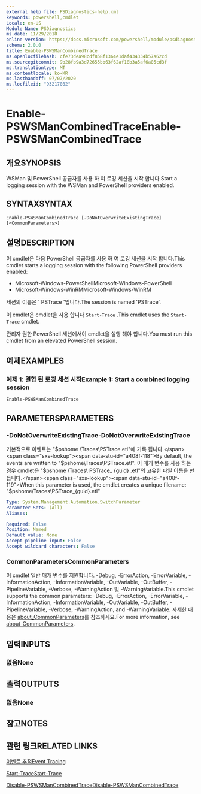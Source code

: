 ```yaml
---
external help file: PSDiagnostics-help.xml
keywords: powershell,cmdlet
Locale: en-US
Module Name: PSDiagnostics
ms.date: 11/29/2018
online version: https://docs.microsoft.com/powershell/module/psdiagnostics/enable-pswsmancombinedtrace?view=powershell-6&WT.mc_id=ps-gethelp
schema: 2.0.0
title: Enable-PSWSManCombinedTrace
ms.openlocfilehash: cfe73dea98cdf858f1364e1daf434334b57a62cd
ms.sourcegitcommit: 9b28fb9a3d72655bb63f62af18b3a5af6a05cd3f
ms.translationtype: MT
ms.contentlocale: ko-KR
ms.lasthandoff: 07/07/2020
ms.locfileid: "93217082"
---
```

# <span data-ttu-id="a408f-103">Enable-PSWSManCombinedTrace</span><span class="sxs-lookup"><span data-stu-id="a408f-103">Enable-PSWSManCombinedTrace</span></span>

## <span data-ttu-id="a408f-104">개요</span><span class="sxs-lookup"><span data-stu-id="a408f-104">SYNOPSIS</span></span>
<span data-ttu-id="a408f-105">WSMan 및 PowerShell 공급자를 사용 하 여 로깅 세션을 시작 합니다.</span><span class="sxs-lookup"><span data-stu-id="a408f-105">Start a logging session with the WSMan and PowerShell providers enabled.</span></span>

## <span data-ttu-id="a408f-106">SYNTAX</span><span class="sxs-lookup"><span data-stu-id="a408f-106">SYNTAX</span></span>

```
Enable-PSWSManCombinedTrace [-DoNotOverwriteExistingTrace] [<CommonParameters>]
```

## <span data-ttu-id="a408f-107">설명</span><span class="sxs-lookup"><span data-stu-id="a408f-107">DESCRIPTION</span></span>

<span data-ttu-id="a408f-108">이 cmdlet은 다음 PowerShell 공급자를 사용 하 여 로깅 세션을 시작 합니다.</span><span class="sxs-lookup"><span data-stu-id="a408f-108">This cmdlet starts a logging session with the following PowerShell providers enabled:</span></span>

- <span data-ttu-id="a408f-109">Microsoft-Windows-PowerShell</span><span class="sxs-lookup"><span data-stu-id="a408f-109">Microsoft-Windows-PowerShell</span></span>
- <span data-ttu-id="a408f-110">Microsoft-Windows-WinRM</span><span class="sxs-lookup"><span data-stu-id="a408f-110">Microsoft-Windows-WinRM</span></span>

<span data-ttu-id="a408f-111">세션의 이름은 ' PSTrace '입니다.</span><span class="sxs-lookup"><span data-stu-id="a408f-111">The session is named 'PSTrace'.</span></span>

<span data-ttu-id="a408f-112">이 cmdlet은 cmdlet을 사용 합니다 `Start-Trace` .</span><span class="sxs-lookup"><span data-stu-id="a408f-112">This cmdlet uses the `Start-Trace` cmdlet.</span></span>

<span data-ttu-id="a408f-113">관리자 권한 PowerShell 세션에서이 cmdlet을 실행 해야 합니다.</span><span class="sxs-lookup"><span data-stu-id="a408f-113">You must run this cmdlet from an elevated PowerShell session.</span></span>

## <span data-ttu-id="a408f-114">예제</span><span class="sxs-lookup"><span data-stu-id="a408f-114">EXAMPLES</span></span>

### <span data-ttu-id="a408f-115">예제 1: 결합 된 로깅 세션 시작</span><span class="sxs-lookup"><span data-stu-id="a408f-115">Example 1: Start a combined logging session</span></span>

```powershell
Enable-PSWSManCombinedTrace
```

## <span data-ttu-id="a408f-116">PARAMETERS</span><span class="sxs-lookup"><span data-stu-id="a408f-116">PARAMETERS</span></span>

### <span data-ttu-id="a408f-117">-DoNotOverwriteExistingTrace</span><span class="sxs-lookup"><span data-stu-id="a408f-117">-DoNotOverwriteExistingTrace</span></span>

<span data-ttu-id="a408f-118">기본적으로 이벤트는 "$pshome \Traces\PSTrace.etl"에 기록 됩니다.</span><span class="sxs-lookup"><span data-stu-id="a408f-118">By default, the events are written to "$pshome\Traces\PSTrace.etl".</span></span> <span data-ttu-id="a408f-119">이 매개 변수를 사용 하는 경우 cmdlet은 "$pshome \Traces\ PSTrace_ {guid} .etl"의 고유한 파일 이름을 만듭니다.</span><span class="sxs-lookup"><span data-stu-id="a408f-119">When this parameter is used, the cmdlet creates a unique filename: "$pshome\Traces\PSTrace_{guid}.etl"</span></span>

```yaml
Type: System.Management.Automation.SwitchParameter
Parameter Sets: (All)
Aliases:

Required: False
Position: Named
Default value: None
Accept pipeline input: False
Accept wildcard characters: False
```

### <span data-ttu-id="a408f-120">CommonParameters</span><span class="sxs-lookup"><span data-stu-id="a408f-120">CommonParameters</span></span>

<span data-ttu-id="a408f-121">이 cmdlet 일반 매개 변수를 지원합니다. -Debug, -ErrorAction, -ErrorVariable, -InformationAction, -InformationVariable, -OutVariable, -OutBuffer, -PipelineVariable, -Verbose, -WarningAction 및 -WarningVariable.</span><span class="sxs-lookup"><span data-stu-id="a408f-121">This cmdlet supports the common parameters: -Debug, -ErrorAction, -ErrorVariable, -InformationAction, -InformationVariable, -OutVariable, -OutBuffer, -PipelineVariable, -Verbose, -WarningAction, and -WarningVariable.</span></span> <span data-ttu-id="a408f-122">자세한 내용은 [about_CommonParameters](https://go.microsoft.com/fwlink/?LinkID=113216)를 참조하세요.</span><span class="sxs-lookup"><span data-stu-id="a408f-122">For more information, see [about_CommonParameters](https://go.microsoft.com/fwlink/?LinkID=113216).</span></span>

## <span data-ttu-id="a408f-123">입력</span><span class="sxs-lookup"><span data-stu-id="a408f-123">INPUTS</span></span>

### <span data-ttu-id="a408f-124">없음</span><span class="sxs-lookup"><span data-stu-id="a408f-124">None</span></span>

## <span data-ttu-id="a408f-125">출력</span><span class="sxs-lookup"><span data-stu-id="a408f-125">OUTPUTS</span></span>

### <span data-ttu-id="a408f-126">없음</span><span class="sxs-lookup"><span data-stu-id="a408f-126">None</span></span>

## <span data-ttu-id="a408f-127">참고</span><span class="sxs-lookup"><span data-stu-id="a408f-127">NOTES</span></span>

## <span data-ttu-id="a408f-128">관련 링크</span><span class="sxs-lookup"><span data-stu-id="a408f-128">RELATED LINKS</span></span>

[<span data-ttu-id="a408f-129">이벤트 추적</span><span class="sxs-lookup"><span data-stu-id="a408f-129">Event Tracing</span></span>](/windows/desktop/ETW/event-tracing-portal)

[<span data-ttu-id="a408f-130">Start-Trace</span><span class="sxs-lookup"><span data-stu-id="a408f-130">Start-Trace</span></span>](start-trace.md)

[<span data-ttu-id="a408f-131">Disable-PSWSManCombinedTrace</span><span class="sxs-lookup"><span data-stu-id="a408f-131">Disable-PSWSManCombinedTrace</span></span>](Disable-PSWSManCombinedTrace.md)
